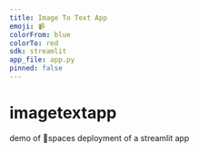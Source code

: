 ```yaml
---
title: Image To Text App
emoji: 📹
colorFrom: blue
colorTo: red
sdk: streamlit
app_file: app.py
pinned: false
---
```


# imagetextapp
demo of 🤗spaces deployment of a streamlit app
